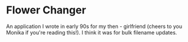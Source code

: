 # Flower Changer

An application I wrote in early 90s for my then - girlfriend (cheers to you Monika if you're reading this!). I think it was for bulk filename updates. 
